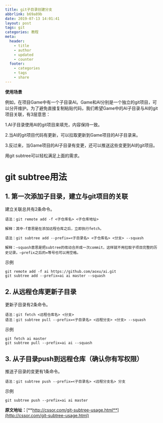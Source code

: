 ```yaml
---
title: git子目录创建分支
abbrlink: b69a89b
date: 2019-07-13 14:01:41
layout: post
tags: git
categories: 教程
meta:
  header:
    - title
    - author
    - updated
    - counter
  footer:
    - categories
    - tags
    - share
---
```


**使用场景**

例如，在项目Game中有一个子目录AI。Game和AI分别是一个独立的git项目，可以分开维护。为了避免直接复制粘贴代码，我们希望Game中的AI子目录与AI的git项目关联，有3层意思：

1.AI子目录使用AI的git项目来填充，内容保持一致。

2.当AI的git项目代码有更新，可以拉取更新到Game项目的AI子目录来。

3.反过来，当Game项目的AI子目录有变更，还可以推送这些变更到AI的git项目。

用git subtree可以轻松满足上面的需求。

<!-- more -->

# **git subtree用法**

## **1. 第一次添加子目录，建立与git项目的关联**

建立关联总共有2条命令。

```
语法：git remote add -f <子仓库名> <子仓库地址> 

解释：其中-f意思是在添加远程仓库之后，立即执行fetch。

语法：git subtree add --prefix=<子目录名> <子仓库名> <分支> --squash 

解释：–squash意思是把subtree的改动合并成一次commit，这样就不用拉取子项目完整的历史记录。–prefix之后的=等号也可以用空格。
```
示例
```
git remote add -f ai https://github.com/aoxu/ai.git   
git subtree add --prefix=ai ai master --squash 
```
## **2. 从远程仓库更新子目录**

更新子目录有2条命令。
```
语法：git fetch <远程仓库名> <分支>  
语法：git subtree pull --prefix=<子目录名> <远程分支> <分支> --squash 
```
示例
```
git fetch ai master   
git subtree pull --prefix=ai ai --squash 
```
## **3. 从子目录push到远程仓库（确认你有写权限）**

推送子目录的变更有1条命令。
```
语法：git subtree push --prefix=<子目录名> <远程分支名> 分支 
```
示例
```
git subtree push --prefix=ai ai master
```

**原文地址：**[**http://cssor.com/git-subtree-usage.html**](http://cssor.com/git-subtree-usage.html)

